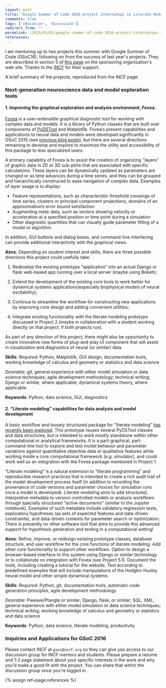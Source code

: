 ```yaml
---
layout: post
title: "Google Summer of Code 2016 project internships in Literate Modeling and Diagnostics"
comments: true
tags: ['education', 'discussion']
redirect_from: ""
permalink: /2016/03/01/google-summer-of-code-2016-project-internships-in-literate-modeling-and-diagnostics
references:
---
```


I am mentoring up to two projects this summer with Google Summer of Code (GSoC16), following on from the success of last year's projects. They are described in section 5 of [this page](https://incf.org/gsoc/2016) on the sponsoring organization's web site. Thanks to the [INCF](http:/incf.org) for their support.

A brief summary of the projects, reproduced from the INCF page:

### Next-generation neuroscience data and model exploration tools

#### 1. Improving the graphical exploration and analysis environment, Fovea.

[Fovea](https://github.com/robclewley/fovea) is a user-extensible graphical diagnostic tool for working with complex data and models. It is a library of Python classes that are built over components of [PyDSTool](http://pydstool.sf.net) and Matplotlib. Fovea’s present capabilities and applications to neural data and models were developed significantly in GSoC 2015 (see [previous blog posts](http://robclewley.github.io/spike_detection_with_fovea/)), but there are several directions remaining to develop and explore to maximize the utility and accessibility of this package to less specialized users. 

A primary capability of Fovea is to assist the creation of organizing "layers" of graphic data in 2D or 3D sub-plots that are associated with specific calculations. These layers can be dynamically updated as parameters are changed or as time advances during a time series, and they can be grouped and hierarchically construced to ease navigation of complex data. Examples of layer usage is to display:

* Feature representations, such as characteristic threshold crossings
of time series, clusters or principal component projections, domains
of an approximation’s error bound satisfaction
* Augmenting meta-data, such as vectors showing velocity or
acceleration at a specified position or time point during a simulation
* Other diagnostic quantities that can visually guide parameter
  fitting of a model or algorithm.
  
In addition, GUI buttons and dialog boxes, and command-line
interfacing can provide additional interactivity with the graphical
views.

**Aims**: Depending on student interest and skills, there are three
  possible directions this project could usefully take:
  
  1. Redevelop  the existing prototype “application” into an actual Django or flask  web-based app running over a local server (maybe using Bokeh);
  
  2. Extend the development of the existing core tools to work  better for dynamical systems applications(especially biophysical models of neural excitability);
  
  3. Continue to streamline the workflow for  constructing new applications by improving core design and adding  convenient utilities;
  
  4. Integrate existing functionality with the  literate modeling prototype discussed in Project 2 (maybe in  collaboration with a student working directly on that project, if both projects run).
  
As part of any direction of this project, there might also be
opportunity to create innovative new forms of plug-and-play UI
component that will assist in visualization and diagnostics of neural
(or similar) data.

**Skills**: _Required_: Python, Matplotlib, GUI design, documentation
tools, working knowledge of calculus and geometry or statistics and
data science

_Desirable_: git, general experience with either model simulation or data science techniques; agile development methodology; technical writing; Django or similar, where applicable, dynamical systems theory, where applicable.

**Keywords**: Python, data science, GUI, diagnostics

#### 2. “Literate modeling” capabilities for data analysis and model development
  
A basic workflow and loosely structured package for "literate modeling" [has recently been explored](http://robclewley.github.io/ipython-notebooks-for-literate-modeling/). This prototype reuses several PyDSTool classes and data structures, but is intended to work mostly standalone within other computational or analytical frameworks. It is a part-graphical, part-command-line tool to explore and test model behavior and parameter variations against quantitative objective data or qualitative features while working inside a core computational framework (e.g. simulator), and could work well as an integration with the Fovea package mentioned in Project 1.

“Literate modeling” is a natural extension to “literate programming” and reproducible research practices that is intended to create a rich audit trail of the model development process itself (in addition to recording the provenance of code versions and parameter choices for simulation runs once a model is developed). Literate modeling aims to add structured, interpretive metadata to version-controlled models or analysis workflows through specially structured “active documents” (similar to the Jupyter notebook). Examples of such metadata include validatory regression tests, exploratory hypotheses (as sets of expected features and data-driven constraints), and data-driven contexts for parameter search or optimization. There is presently no other software tool that aims to provide this advanced support for hypothesis generation and testing in a computational setting!
 
**Aims**: Refine, improve, or redesign existing prototype classes, database structure, and user workflow for the core functions of literate modeling. Add other core functionality to support other workflows. Option to design a browser-based interface to this system using Django or similar technology or to collaborate on integration with Fovea (see Project 5.1). Document the tools, including creating a tutorial for the website. Test according to predefined examples that will include manipulations of the Hodgkin Huxley neural model and other simple dynamical systems.

**Skills**: _Required_: Python, git, documentation tools, automatic
code generation principles, agile development methodology

_Desirable_: Pweave/Ptangle or similar; Django, flask, or similar; SQL; XML; general experience with either model simulation or data science techniques; technical writing; working knowledge of calculus and geometry or statistics and data science

**Keywords**: Python, data science, literate modeling, productivity

### Inquiries and Applications for GSoC 2016

Please contact INCF at `gsoc@incf.org` so they can give you access to our discussion group for INCF mentors and students. Please prepare a resume and 1-2 page statement about your specific interests in the work and why you'd make a good fit with the project. You can share that within the discussion group once you're logged in.

{% assign ref=page.references %}

